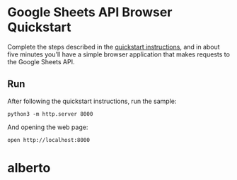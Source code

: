 # Google Sheets API Browser Quickstart

Complete the steps described in the [quickstart instructions](
https://developers.google.com/sheets/api/quickstart/javascript), and in about
five minutes you'll have a simple browser application that makes requests to the
Google Sheets API.

## Run

After following the quickstart instructions, run the sample:

```shell
python3 -m http.server 8000
```

And opening the web page:

```shell
open http://localhost:8000
```


# alberto
